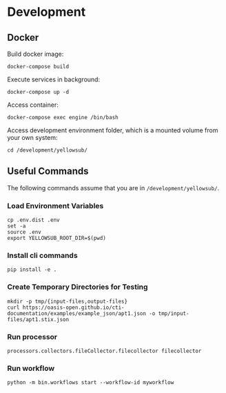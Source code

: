 # Development

## Docker

Build docker image:
```
docker-compose build
```

Execute services in background:
```
docker-compose up -d
```

Access container:
```
docker-compose exec engine /bin/bash
```

Access development environment folder, which is a mounted volume from your own system:
```
cd /development/yellowsub/
```

## Useful Commands

The following commands assume that you are in `/development/yellowsub/`.

### Load Environment Variables

```
cp .env.dist .env
set -a
source .env
export YELLOWSUB_ROOT_DIR=$(pwd)
```

### Install cli commands

```
pip install -e .
```

### Create Temporary Directories for Testing

```
mkdir -p tmp/{input-files,output-files}
curl https://oasis-open.github.io/cti-documentation/examples/example_json/apt1.json -o tmp/input-files/apt1.stix.json
```

### Run processor

```
processors.collectors.fileCollector.filecollector filecollector
```

### Run workflow

```
python -m bin.workflows start --workflow-id myworkflow
```
